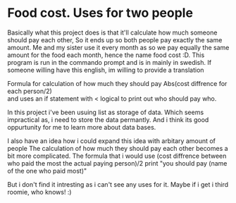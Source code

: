 # Food cost. Uses for two people
Basically what this project does is that it'll calculate how much someone should pay each other, 
So it ends up so both people pay exactly the same amount.  Me and my sister use it every month as so we 
pay equally the same amount for the food each month, hence the name food cost :D. 
This program is run in the commando prompt and is in mainly in swedish. 
If someone willing have this english, im willing to provide a translation

Formula for calculation of how much they should pay Abs(cost diffrence for each person/2)  
and uses an if statement with < logical to print out who should pay who.

In this project i've been usuing list as storage of data. Which seems impractical as, i need to store the data permantly. 
And i think its good oppurtunity for me to learn more about data bases. 

I also have an idea how i could expand this idea with arbitary amount of people 
The calculation of how much they should pay each other becomes a bit more complicated.
The formula that i would use 
(cost diffrence between who paid the most the actual paying person)/2 
print "you should pay (name of the one who paid most)"  

But i don't find it intresting as i can't see any uses for it. Maybe if i get i third roomie, who knows! :) 
